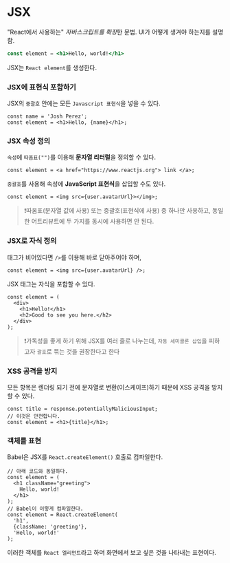 # JSX

"React에서 사용하는" *자바스크립트를 확장*한 문법. UI가 어떻게 생겨야 하는지를 설명함. 

```jsx
const element = <h1>Hello, world!</h1>
```

JSX는 `React element`를 생성한다. 



### JSX에 표현식 포함하기

JSX의 `중괄호` 안에는 모든 `Javascript 표현식`을 넣을 수 있다.

```react
const name = 'Josh Perez';
const element = <h1>Hello, {name}</h1>;
```



### JSX 속성 정의

`속성`에 `따옴표("")`를 이용해 **문자열 리터럴**을 정의할 수 있다.

```react
const element = <a href="https://www.reactjs.org"> link </a>;
```

`중괄호`를 사용해 속성에 **JavaScript 표현식**을 삽입할 수도 있다.

```react
const element = <img src={user.avatarUrl}></img>;
```

> ❗따옴표(문자열 값에 사용) 또는 중괄호(표현식에 사용) 중 하나만 사용하고, 동일한 어트리뷰트에 두 가지를 동시에 사용하면 안 된다.



### JSX로 자식 정의

태그가 비어있다면 `/>`를 이용해 바로 닫아주어야 하며,

```react
const element = <img src={user.avatarUrl} />;
```

JSX 태그는 자식을 포함할 수 있다.

```react
const element = (
  <div>
    <h1>Hello!</h1>
    <h2>Good to see you here.</h2>
  </div>
);
```

> ❗가독성을 좋게 하기 위해 JSX를 여러 줄로 나누는데, `자동 세미콜론 삽입`을 피하고자 `괄호`로 묶는 것을 권장한다고 한다



### XSS 공격을 방지

모든 항목은 렌더링 되기 전에 문자열로 변환(이스케이프)하기 때문에 XSS 공격을 방지할 수 있다.

```react
const title = response.potentiallyMaliciousInput;
// 이것은 안전합니다.
const element = <h1>{title}</h1>;
```



### 객체를 표현

Babel은 JSX를 `React.createElement()` 호출로 컴파일한다.

```react
// 아래 코드와 동일하다.
const element = (
  <h1 className="greeting">
    Hello, world!
  </h1>
);
// Babel이 이렇게 컴파일한다.
const element = React.createElement(
  'h1',
  {className: 'greeting'},
  'Hello, world!'
);
```

이러한 객체를 `React 엘리먼트`라고 하며 화면에서 보고 싶은 것을 나타내는 표현이다.